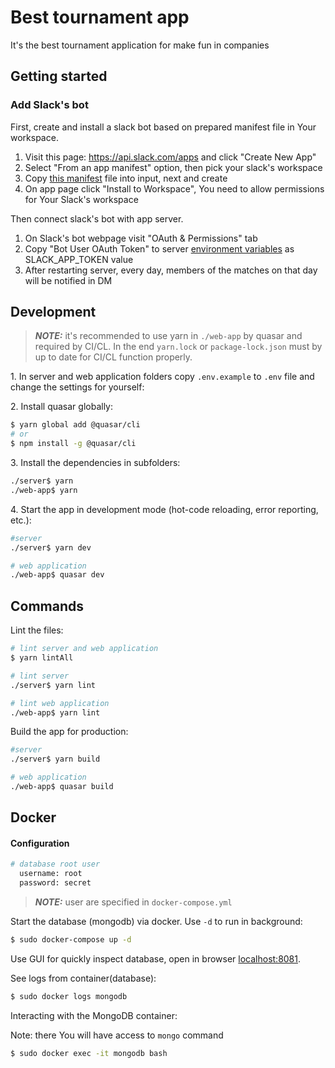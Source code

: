 # Best tournament app

It's the best tournament application for make fun in companies

## Getting started

### Add Slack's bot

First, create and install a slack bot based on prepared manifest file in Your workspace.

1. Visit this page: https://api.slack.com/apps and click "Create New App"
2. Select "From an app manifest" option, then pick your slack's workspace
3. Copy [this manifest](slack-bot-manifest.yaml) file into input, next and create
4. On app page click "Install to Workspace", You need to allow permissions for Your Slack's workspace

Then connect slack's bot with app server.

1. On Slack's bot webpage visit "OAuth & Permissions" tab
2. Copy "Bot User OAuth Token" to server [environment variables](server/.env) as SLACK_APP_TOKEN value
3. After restarting server, every day, members of the matches on that day will be notified in DM

## Development

> **_NOTE:_** it's recommended to use yarn in `./web-app` by quasar and required by CI/CL. In the end `yarn.lock` or `package-lock.json` must by up to date for CI/CL function properly.

1\. In server and web application folders copy `.env.example` to `.env` file and change the settings for yourself:

2\. Install quasar globally:

```bash
$ yarn global add @quasar/cli
# or
$ npm install -g @quasar/cli
```

3\. Install the dependencies in subfolders:

```bash
./server$ yarn
./web-app$ yarn
```

4\. Start the app in development mode (hot-code reloading, error reporting, etc.):

```bash
#server
./server$ yarn dev

# web application
./web-app$ quasar dev
```

## Commands

Lint the files:

```bash
# lint server and web application
$ yarn lintAll

# lint server
./server$ yarn lint

# lint web application
./web-app$ yarn lint
```

Build the app for production:

```bash
#server
./server$ yarn build

# web application
./web-app$ quasar build
```

## Docker

#### Configuration

```bash
# database root user
  username: root
  password: secret
```

> **_NOTE:_** user are specified in `docker-compose.yml`

Start the database (mongodb) via docker. Use `-d` to run in background:

```bash
$ sudo docker-compose up -d
```

Use GUI for quickly inspect database, open in browser [localhost:8081](localhost:8081).

See logs from container(database):

```bash
$ sudo docker logs mongodb
```

Interacting with the MongoDB container:

Note: there You will have access to `mongo` command

```bash
$ sudo docker exec -it mongodb bash
```
